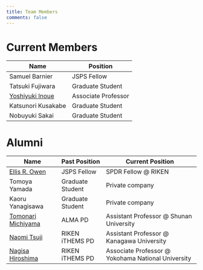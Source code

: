 ```yaml
---
title: Team Members
comments: false
---
```


# Current Members
|Name|Position|
| ---- | ---- |
| Samuel Barnier | JSPS Fellow |
| Tatsuki Fujiwara  |  Graduate Student |
| [Yoshiyuki Inoue](../../page/profile/) | Associate Professor |
| Katsunori Kusakabe  |  Graduate Student  |
| Nobuyuki Sakai  |  Graduate Student  |

# Alumni

|Name| Past Position|Current Position|
| ---- | ---- | ---- |
| [Ellis R. Owen](https://www.ellisowen.org/) | JSPS Fellow |SPDR Fellow @ RIKEN|
| Tomoya Yamada  |  Graduate Student  | Private company |
| Kaoru Yanagisawa  |  Graduate Student |Private company |
| [Tomonari Michiyama](https://tomonarimitiyama.wixsite.com/mitimomo) | ALMA PD | Assistant Professor @ Shunan University|
| [Naomi Tsuji](https://kenkyu.kanagawa-u.ac.jp/kuhp/KgApp?kyoinId=ymmoyygyggy) | RIKEN iTHEMS PD| Assistant Professor @ Kanagawa University|
| [Nagisa Hiroshima](http://ithems-members.riken.jp/Nhirosima/) | RIKEN iTHEMS PD| Associate Professor @ Yokohama National University|
